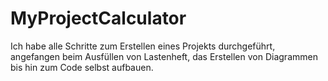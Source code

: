 # MyProjectCalculator
Ich habe alle Schritte zum Erstellen eines Projekts durchgeführt, angefangen beim Ausfüllen von Lastenheft, das Erstellen von Diagrammen bis hin zum Code selbst aufbauen. 
